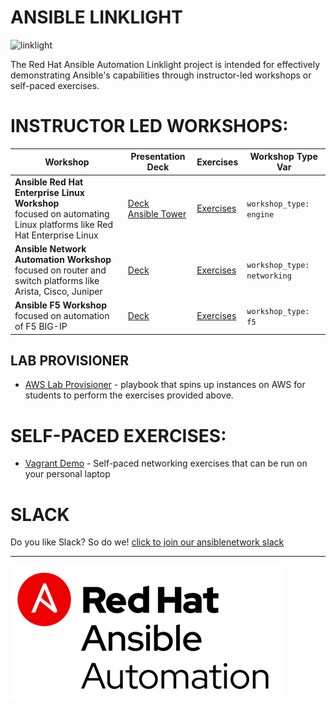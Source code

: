 # ANSIBLE LINKLIGHT

![linklight](images/linklight.png)

The Red Hat Ansible Automation Linklight project is intended for effectively demonstrating Ansible's capabilities through instructor-led workshops or self-paced exercises.  


# INSTRUCTOR LED WORKSHOPS:

| Workshop   | Presentation Deck  | Exercises  | Workshop Type Var   |
|---|---|---|---|
| **Ansible Red Hat Enterprise Linux Workshop** <br>     focused on automating Linux platforms like Red Hat Enterprise Linux  | [Deck](https://network-automation.github.io/linklight/decks/ansible-essentials.html)<br>[Ansible Tower](https://network-automation.github.io/linklight/decks/tower_intro.pdf)  | [Exercises](../exercises/ansible_engine)  | `workshop_type: engine`  |
| **Ansible Network Automation Workshop** <br> focused on router and switch platforms like Arista, Cisco, Juniper   | [Deck](https://network-automation.github.io/linklight/decks/ansible_network.pdf) | [Exercises](../exercises/ansible_network)  | `workshop_type: networking`  |
| **Ansible F5 Workshop** <br> focused on automation of F5 BIG-IP  | [Deck](https://network-automation.github.io/linklight/decks/ansible_f5.pdf) | [Exercises](../exercises/ansible_f5)   | `workshop_type: f5` |

## LAB PROVISIONER
 - [AWS Lab Provisioner](provisioner) - playbook that spins up instances on AWS for students to perform the exercises provided above.

# SELF-PACED EXERCISES:

  * [Vagrant Demo](vagrant-demo) - Self-paced networking exercises that can be run on your personal laptop

# SLACK
Do you like Slack?  So do we! [click to join our ansiblenetwork slack](https://join.slack.com/t/ansiblenetwork/shared_invite/enQtMzEyMTcxMTE5NjM3LWIyMmQ4YzNhYTA4MjA2OTRhZDQzMTZkNWZlN2E3NzhhMWQ5ZTdmNmViNjk2M2JkYzJjODhjMjVjMGUxZjc2MWE)

---
![Red Hat Ansible Automation](images/rh-ansible-automation.png)
